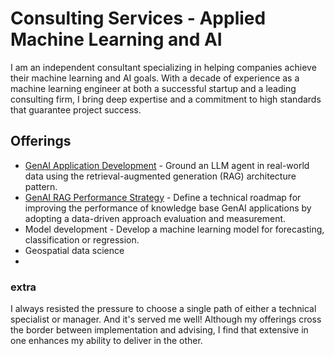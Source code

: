 # Consulting Services - Applied Machine Learning and AI

I am an independent consultant specializing in helping companies achieve their machine learning and AI goals. With a decade of experience as a machine learning engineer at both a successful startup and a leading consulting firm, I bring deep expertise and a commitment to high standards that guarantee project success.

## Offerings

* [GenAI Application Development](/services/genai_app_dev) - Ground an LLM agent in real-world data using the retrieval-augmented generation (RAG) architecture pattern. 
* [GenAI RAG Performance Strategy](/services/genai_rag_performance_strat) - Define a technical roadmap for improving the performance of knowledge base GenAI applications by adopting a data-driven approach evaluation and measurement. 
* Model development - Develop a machine learning model for forecasting, classification or regression. 
* Geospatial data science
* 


### extra

I always resisted the pressure to choose a single path of either a technical specialist or manager. And it's served me well! Although my offerings cross the border between implementation and advising, I find that extensive in one enhances my ability to deliver in the other. 
